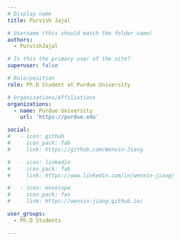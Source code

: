 ```yaml
---
# Display name
title: Purvish Jajal

# Username (this should match the folder name)
authors:
  - PurvishJajal

# Is this the primary user of the site?
superuser: false

# Role/position
role: Ph.D Student at Purdue University

# Organizations/Affiliations
organizations:
  - name: Purdue University
    url: 'https://purdue.edu'

social:
#   - icon: github
#     icon_pack: fab
#     link: https://github.com/Wenxin-Jiang

#   - icon: linkedin
#     icon_pack: fab
#     link: https://www.linkedin.com/in/wenxin-jiang/

#   - icon: envelope
#     icon_pack: fas
#     link: https://wenxin-jiang.github.io/

user_groups:
  - Ph.D Students

---
```


